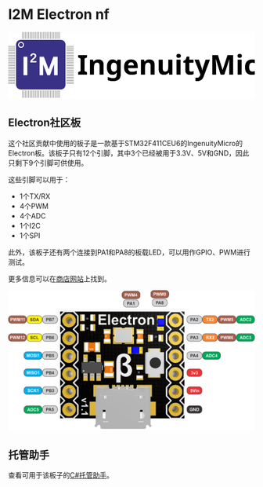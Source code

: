# I2M Electron nf

![I2M Electron](https://raw.githubusercontent.com/nanoframework/nf-Community-Targets/main/ChibiOS/I2M_ELECTRON_NF/resources/IngenuityMicro_Logo.svg)

## Electron社区板

这个社区贡献中使用的板子是一款基于STM32F411CEU6的IngenuityMicro的Electron板。该板子只有12个引脚，其中3个已经被用于3.3V、5V和GND，因此只剩下9个引脚可供使用。

这些引脚可以用于：

- 1个TX/RX
- 4个PWM
- 4个ADC
- 1个I2C
- 1个SPI

此外，该板子还有两个连接到PA1和PA8的板载LED，可以用作GPIO、PWM进行测试。

更多信息可以在[商店网站](https://store.ingenuitymicro.com/electron)上找到。

![引脚](https://github.com/nanoframework/nf-Community-Targets/blob/main/ChibiOS/I2M_ELECTRON_NF/resources/electronpins.png?raw=true)

## 托管助手

查看可用于该板子的[C#托管助手](https://github.com/nanoframework/nf-Community-Targets/tree/main/ChibiOS/I2M_ELECTRON_NF/managed_helpers)。